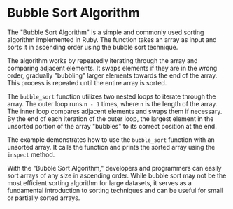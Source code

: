 # Bubble Sort Algorithm

The "Bubble Sort Algorithm" is a simple and commonly used sorting algorithm implemented in Ruby. The function takes an array as input and sorts it in ascending order using the bubble sort technique.

The algorithm works by repeatedly iterating through the array and comparing adjacent elements. It swaps elements if they are in the wrong order, gradually "bubbling" larger elements towards the end of the array. This process is repeated until the entire array is sorted.

The `bubble_sort` function utilizes two nested loops to iterate through the array. The outer loop runs `n - 1` times, where `n` is the length of the array. The inner loop compares adjacent elements and swaps them if necessary. By the end of each iteration of the outer loop, the largest element in the unsorted portion of the array "bubbles" to its correct position at the end.

The example demonstrates how to use the `bubble_sort` function with an unsorted array. It calls the function and prints the sorted array using the `inspect` method.

With the "Bubble Sort Algorithm," developers and programmers can easily sort arrays of any size in ascending order. While bubble sort may not be the most efficient sorting algorithm for large datasets, it serves as a fundamental introduction to sorting techniques and can be useful for small or partially sorted arrays.
